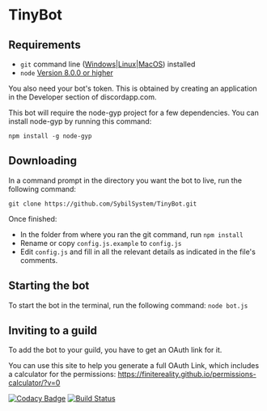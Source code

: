 # TinyBot

## Requirements

- `git` command line ([Windows](https://git-scm.com/download/win)|[Linux](https://git-scm.com/book/en/v2/Getting-Started-Installing-Git)|[MacOS](https://git-scm.com/download/mac)) installed
- `node` [Version 8.0.0 or higher](https://nodejs.org)

You also need your bot's token. This is obtained by creating an application in the Developer section of discordapp.com.

This bot will require the node-gyp project for a few dependencies. You can install node-gyp by running this command:

`npm install -g node-gyp`

## Downloading

In a command prompt in the directory you want the bot to live, run the following command:

`git clone https://github.com/SybilSystem/TinyBot.git`

Once finished:

- In the folder from where you ran the git command, run `npm install`
- Rename or copy `config.js.example` to `config.js`
- Edit `config.js` and fill in all the relevant details as indicated in the file's comments.

## Starting the bot

To start the bot in the terminal, run the following command: `node bot.js`

## Inviting to a guild

To add the bot to your guild, you have to get an OAuth link for it.

You can use this site to help you generate a full OAuth Link, which includes a calculator for the permissions: <https://finitereality.github.io/permissions-calculator/?v=0>

[![Codacy Badge](https://api.codacy.com/project/badge/Grade/e5a623175e8d4f0d8c0f2d791f5af2fb)](https://www.codacy.com/app/SybilSystem/TinyBot?utm_source=github.com&utm_medium=referral&utm_content=SybilSystem/TinyBot&utm_campaign=Badge_Grade) [![Build Status](https://travis-ci.org/SybilSystem/TinyBot.svg?branch=master)](https://travis-ci.org/SybilSystem/TinyBot)

